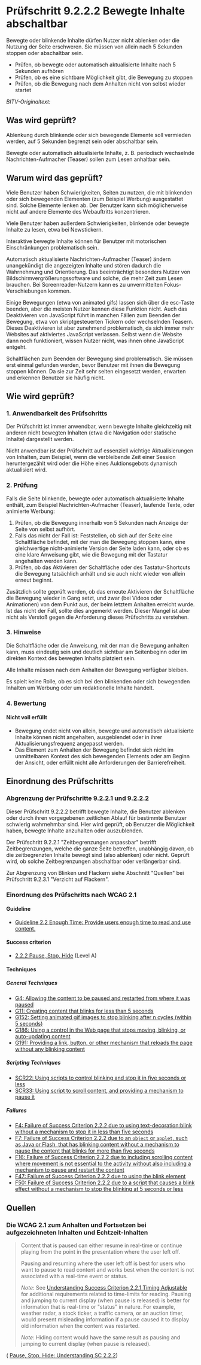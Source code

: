# Prüfschritt 9.2.2.2 Bewegte Inhalte abschaltbar

Bewegte oder blinkende Inhalte dürfen Nutzer nicht ablenken oder die Nutzung der Seite erschweren. Sie müssen von allein nach 5 Sekunden stoppen oder abschaltbar sein.

-   Prüfen, ob bewegte oder automatisch aktualisierte Inhalte nach 5 Sekunden aufhören
-   Prüfen, ob es eine sichtbare Möglichkeit gibt, die Bewegung zu stoppen
-   Prüfen, ob die Bewegung nach dem Anhalten nicht von selbst wieder startet

_BITV-Originaltext:_

## Was wird geprüft?

Ablenkung durch blinkende oder sich bewegende Elemente soll vermieden werden, auf 5 Sekunden begrenzt sein oder abschaltbar sein.

Bewegte oder automatisch aktualisierte Inhalte, z. B. periodisch wechselnde Nachrichten-Aufmacher (Teaser) sollen zum Lesen anhaltbar sein.

## Warum wird das geprüft?

Viele Benutzer haben Schwierigkeiten, Seiten zu nutzen, die mit blinkenden oder sich bewegenden Elementen (zum Beispiel Werbung) ausgestattet sind. Solche Elemente lenken ab. Der Benutzer kann sich möglicherweise nicht auf andere Elemente des Webauftritts konzentrieren.

Viele Benutzer haben außerdem Schwierigkeiten, blinkende oder bewegte Inhalte zu lesen, etwa bei Newstickern.

Interaktive bewegte Inhalte können für Benutzer mit motorischen Einschränkungen problematisch sein.

Automatisch aktualisierte Nachrichten-Aufmacher (Teaser) ändern unangekündigt die angezeigten Inhalte und stören dadurch die Wahrnehmung und Orientierung. Das beeinträchtigt besonders Nutzer von Bildschirmvergrößerungssoftware und solche, die mehr Zeit zum Lesen brauchen. Bei Screenreader-Nutzern kann es zu unvermittelten Fokus-Verschiebungen kommen.

Einige Bewegungen (etwa von animated gifs) lassen sich über die esc-Taste beenden, aber die meisten Nutzer kennen diese Funktion nicht. Auch das Deaktivieren von JavaScript führt in manchen Fällen zum Beenden der Bewegung, etwa von skriptgesteuerten Tickern oder wechselnden Teasern. Dieses Deaktivieren ist aber zunehmend problematisch, da sich immer mehr Websites auf aktiviertes JavaScript verlassen. Selbst wenn die Website dann noch funktioniert, wissen Nutzer nicht, was ihnen ohne JavaScript entgeht.

Schaltflächen zum Beenden der Bewegung sind problematisch. Sie müssen erst einmal gefunden werden, bevor Benutzer mit ihnen die Bewegung stoppen können. Da sie zur Zeit sehr selten eingesetzt werden, erwarten und erkennen Benutzer sie häufig nicht.

## Wie wird geprüft?

### 1\. Anwendbarkeit des Prüfschritts

Der Prüfschritt ist immer anwendbar, wenn bewegte Inhalte gleichzeitig mit anderen nicht bewegten Inhalten (etwa die Navigation oder statische Inhalte) dargestellt werden.

Nicht anwendbar ist der Prüfschritt auf essenziell wichtige Aktualisierungen von Inhalten, zum Beispiel, wenn die verbleibende Zeit einer Session heruntergezählt wird oder die Höhe eines Auktionsgebots dynamisch aktualisiert wird.

### 2\. Prüfung

Falls die Seite blinkende, bewegte oder automatisch aktualisierte Inhalte enthält, zum Beispiel Nachrichten-Aufmacher (Teaser), laufende Texte, oder animierte Werbung:

1.  Prüfen, ob die Bewegung innerhalb von 5 Sekunden nach Anzeige der Seite von selbst aufhört.
2.  Falls das nicht der Fall ist: Feststellen, ob sich auf der Seite eine Schaltfläche befindet, mit der man die Bewegung stoppen kann, eine gleichwertige nicht-animierte Version der Seite laden kann, oder ob es eine klare Anweisung gibt, wie die Bewegung mit der Tastatur angehalten werden kann.
3.  Prüfen, ob das Aktivieren der Schaltfläche oder des Tastatur-Shortcuts die Bewegung tatsächlich anhält und sie auch nicht wieder von allein erneut beginnt.

Zusätzlich sollte geprüft werden, ob das erneute Aktivieren der Schaltfläche die Bewegung wieder in Gang setzt, und zwar (bei Videos oder Animationen) von dem Punkt aus, der beim letztem Anhalten erreicht wurde. Ist das nicht der Fall, sollte dies angemerkt werden. Dieser Mangel ist aber nicht als Verstoß gegen die Anforderung dieses Prüfschritts zu verstehen.

### 3\. Hinweise

Die Schaltfläche oder die Anweisung, mit der man die Bewegung anhalten kann, muss eindeutig sein und deutlich sichtbar am Seitenbeginn oder im direkten Kontext des bewegten Inhalts platziert sein.

Alle Inhalte müssen nach dem Anhalten der Bewegung verfügbar bleiben.

Es spielt keine Rolle, ob es sich bei den blinkenden oder sich bewegenden Inhalten um Werbung oder um redaktionelle Inhalte handelt.

### 4\. Bewertung

#### Nicht voll erfüllt

-   Bewegung endet nicht von allein, bewegte und automatisch aktualisierte Inhalte können nicht angehalten, ausgeblendet oder in ihrer Aktualisierungsfrequenz angepasst werden.
-   Das Element zum Anhalten der Bewegung befindet sich nicht im unmittelbaren Kontext des sich bewegenden Elements oder am Beginn der Ansicht, oder erfüllt nicht alle Anforderungen der Barrierefreiheit.

## Einordnung des Prüfschritts

### Abgrenzung der Prüfschritte 9.2.2.1 und 9.2.2.2

Dieser Prüfschritt 9.2.2.2 betrifft bewegte Inhalte, die Benutzer ablenken oder durch ihren vorgegebenen zeitlichen Ablauf für bestimmte Benutzer schwierig wahrnehmbar sind. Hier wird geprüft, ob Benutzer die Möglichkeit haben, bewegte Inhalte anzuhalten oder auszublenden.

Der Prüfschritt 9.2.2.1 "Zeitbegrenzungen anpassbar" betrifft Zeitbegrenzungen, welche die ganze Seite betreffen, unabhängig davon, ob die zeitbegrenzten Inhalte bewegt sind (also ablenken) oder nicht. Geprüft wird, ob solche Zeitbegrenzungen abschaltbar oder verlängerbar sind.

Zur Abgrenzung von Blinken und Flackern siehe Abschnitt "Quellen" bei Prüfschritt 9.2.3.1 "Verzicht auf Flackern".

### Einordnung des Prüfschritts nach WCAG 2.1

#### Guideline

-   [Guideline 2.2 Enough Time: Provide users enough time to read and use content.](https://www.w3.org/TR/WCAG21/#enough-time)

#### Success criterion

-   [2.2.2 Pause, Stop, Hide](https://www.w3.org/TR/WCAG21/#pause-stop-hide) (Level A)

#### Techniques

##### General Techniques

-   [G4: Allowing the content to be paused and restarted from where it was paused](https://www.w3.org/WAI/WCAG21/Techniques/general/G4)
-   [G11: Creating content that blinks for less than 5 seconds](https://www.w3.org/WAI/WCAG21/Techniques/general/G11.html)
-   [G152: Setting animated gif images to stop blinking after n cycles (within 5 seconds)](https://www.w3.org/WAI/WCAG21/Techniques/general/G152.html)
-   [G186: Using a control in the Web page that stops moving, blinking, or auto-updating content](https://www.w3.org/WAI/WCAG21/Techniques/general/G186.html)
-   [G191: Providing a link, button, or other mechanism that reloads the page without any blinking content](https://www.w3.org/WAI/WCAG21/Techniques/general/G191.html)

##### Scripting Techniques

-   [SCR22: Using scripts to control blinking and stop it in five seconds or less](https://www.w3.org/WAI/WCAG21/Techniques/client-side-script/SCR22.html)
-   [SCR33: Using script to scroll content, and providing a mechanism to pause it](https://www.w3.org/WAI/WCAG21/Techniques/client-side-script/SCR33.html)

##### Failures

-   [F4: Failure of Success Criterion 2.2.2 due to using text-decoration:blink without a mechanism to stop it in less than five seconds](https://www.w3.org/WAI/WCAG21/Techniques/failures/F4.html)
-   [F7: Failure of Success Criterion 2.2.2 due to an `object` or `applet`, such as Java or Flash, that has blinking content without a mechanism to pause the content that blinks for more than five seconds](https://www.w3.org/WAI/WCAG21/Techniques/failures/F7.html)
-   [F16: Failure of Success Criterion 2.2.2 due to including scrolling content where movement is not essential to the activity without also including a mechanism to pause and restart the content](https://www.w3.org/WAI/WCAG21/Techniques/failures/F16.html)
-   [F47: Failure of Success Criterion 2.2.2 due to using the blink element](https://www.w3.org/WAI/WCAG21/Techniques/failures/F47.html)
-   [F50: Failure of Success Criterion 2.2.2 due to a script that causes a blink effect without a mechanism to stop the blinking at 5 seconds or less](https://www.w3.org/WAI/WCAG21/Techniques/failures/F50.html)

## Quellen

### Die WCAG 2.1 zum Anhalten und Fortsetzen bei aufgezeichneten Inhalten und Echtzeit-Inhalten

> Content that is paused can either resume in real-time or continue playing from the point in the presentation where the user left off.
>
> Pausing and resuming where the user left off is best for users who want to pause to read content and works best when the content is not associated with a real-time event or status.
>
> _Note_: See [Understanding Success Criterion 2.2.1 Timing Adjustable](https://www.w3.org/WAI/WCAG21/Understanding/timing-adjustable.html) for additional requirements related to time-limits for reading. Pausing and jumping to current display (when pause is released) is better for information that is real-time or "status" in nature. For example, weather radar, a stock ticker, a traffic camera, or an auction timer, would present misleading information if a pause caused it to display old information when the content was restarted.
>
> _Note_: Hiding content would have the same result as pausing and jumping to current display (when pause is released).

( [Pause, Stop, Hide: Understanding SC 2.2.2](https://www.w3.org/WAI/WCAG21/Understanding/pause-stop-hide.html))
